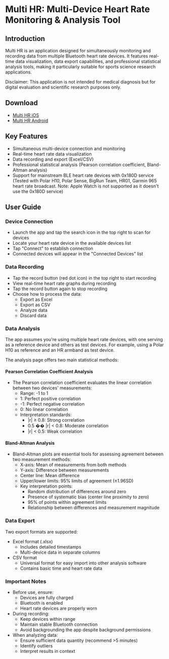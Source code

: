 # Multi HR: Multi-Device Heart Rate Monitoring & Analysis Tool

## Introduction

Multi HR is an application designed for simultaneously monitoring and recording data from multiple Bluetooth heart rate devices. It features real-time data visualization, data export capabilities, and professional statistical analysis tools, making it particularly suitable for sports science research applications.

Disclaimer: This application is not intended for medical diagnosis but for digital evaluation and scientific research purposes only.

## Download

- [Multi HR iOS](https://apps.apple.com/us/app/multi-hr/id6739001386)
- [Multi HR Android](https://play.google.com/store/apps/details?id=com.niulasong.multihr)

## Key Features

- Simultaneous multi-device connection and monitoring
- Real-time heart rate data visualization
- Data recording and export (Excel/CSV)
- Professional statistical analysis (Pearson correlation coefficient, Bland-Altman analysis)
- Support for mainstream BLE heart rate devices with 0x180D service (Tested with Polar H10, Polar Sense, BigRun Team, HR01, Garmin 965 heart rate broadcast. Note: Apple Watch is not supported as it doesn't use the 0x180D service)

## User Guide

### Device Connection

- Launch the app and tap the search icon in the top right to scan for devices
- Locate your heart rate device in the available devices list
- Tap "Connect" to establish connection
- Connected devices will appear in the "Connected Devices" list

### Data Recording

- Tap the record button (red dot icon) in the top right to start recording
- View real-time heart rate graphs during recording
- Tap the record button again to stop recording
- Choose how to process the data:
  - Export as Excel
  - Export as CSV
  - Analyze data
  - Discard data

### Data Analysis

The app assumes you're using multiple heart rate devices, with one serving as a reference device and others as test devices. For example, using a Polar H10 as reference and an HR armband as test device.

The analysis page offers two main statistical methods:

#### Pearson Correlation Coefficient Analysis

- The Pearson correlation coefficient evaluates the linear correlation between two devices' measurements:
  - Range: -1 to 1
  - 1: Perfect positive correlation
  - -1: Perfect negative correlation
  - 0: No linear correlation
  - Interpretation standards:
    - |r| ≥ 0.8: Strong correlation
    - 0.5 �� |r| < 0.8: Moderate correlation
    - |r| < 0.5: Weak correlation

#### Bland-Altman Analysis

- Bland-Altman plots are essential tools for assessing agreement between two measurement methods:
  - X-axis: Mean of measurements from both methods
  - Y-axis: Difference between measurements
  - Center line: Mean difference
  - Upper/lower limits: 95% limits of agreement (±1.96SD)
  - Key interpretation points:
    - Random distribution of differences around zero
    - Presence of systematic bias (center line proximity to zero)
    - 95% of points within agreement limits
    - Relationship between differences and measurement magnitude

### Data Export

Two export formats are supported:

- Excel format (.xlsx)
  - Includes detailed timestamps
  - Multi-device data in separate columns
- CSV format
  - Universal format for easy import into other analysis software
  - Contains basic time and heart rate data

### Important Notes

- Before use, ensure:
  - Devices are fully charged
  - Bluetooth is enabled
  - Heart rate devices are properly worn
- During recording:
  - Keep devices within range
  - Maintain stable Bluetooth connection
  - Avoid backgrounding the app despite background permissions
- When analyzing data:
  - Ensure sufficient data quantity (recommend >5 minutes)
  - Identify outliers
  - Interpret results in context
